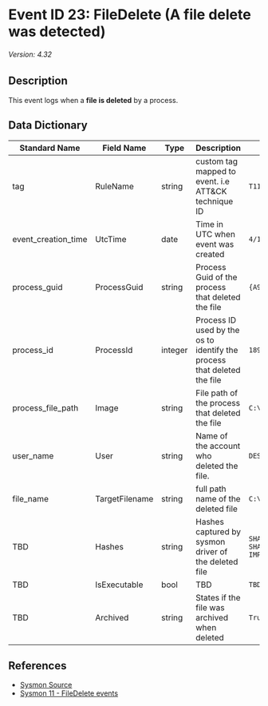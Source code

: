 # Event ID 23: FileDelete (A file delete was detected)
###### Version: 4.32

## Description
This event logs when a **file is deleted** by a process.

## Data Dictionary
|Standard Name|Field Name|Type|Description|Sample Value|
|---|---|---|---|---|
|tag|RuleName|string|custom tag mapped to event. i.e ATT&CK technique ID|`T1114`|
|event_creation_time|UtcTime|date|Time in UTC when event was created|`4/11/18 6:28`|
|process_guid|ProcessGuid|string|Process Guid of the process that deleted the file|`{A98268C1-959E-5ACD-0000-0010236E0300}`|
|process_id|ProcessId|integer|Process ID used by the os to identify the process that deleted the file|`1896`|
|process_file_path|Image|string|File path of the process that deleted the file|`C:\WINDOWS\system32\explorer.exe`|
|user_name|User|string|Name of the account who deleted the file.|`DESKTOP-WARDOG\wardog`|
|file_name|TargetFilename|string|full path name of the deleted file|`C:\Users\wardog\AppData\Roaming\Microsoft\Windows\Recent\CustomDestinations\7G23PHTPHSQ3S2RVKKPS.temp`|
|TBD|Hashes|string|Hashes captured by sysmon driver of the deleted file|`SHA1=B0BF5AC2E81BBF597FAD5F349FEEB32CAC449FA2, MD5=6A255BEBF3DBCD13585538ED47DBAFD7, SHA256=4668BB2223FFB983A5F1273B9E3D9FA2C5CE4A0F1FB18CA5C1B285762020073C, IMPHASH=2505BD03D7BD285E50CE89CEC02B333B`|
|TBD|IsExecutable|bool|TBD|`TBD`|
|TBD|Archived|string|States if the file was archived when deleted|`True`|

## References
* [Sysmon Source](https://docs.microsoft.com/en-us/sysinternals/downloads/sysmon#event-id-23-filedelete-a-file-delete-was-detected)
* [Sysmon 11 - FileDelete events](https://medium.com/falconforce/sysmon-11-dns-improvements-and-filedelete-events-7a74f17ca842)
